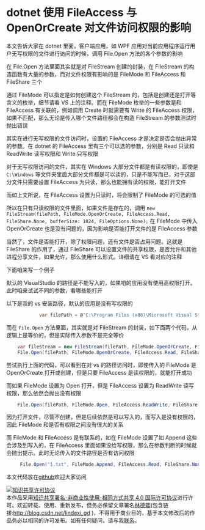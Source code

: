 
# dotnet 使用 FileAccess 与 OpenOrCreate 对文件访问权限的影响

本文告诉大家在 dotnet 里面，客户端应用，如 WPF 应用对当前应用程序运行用户无写权限的文件进行访问的时候，调用 File.Open 方法的各个参数的影响

<!--more-->


<!-- 发布 -->

在 File.Open 方法里面其实就是对 FileStream 创建的封装，在 FileStream 的构造函数有大量的参数，而对文件权限有影响的是 FileMode 和 FileAccess 和 FileShare 三个

通过 FileMode 可以指定是如何创建这个 FileStream 的，包括是创建还是打开等含义的枚举，细节请看 VS 上的注释。而在 FileMode 枚举的一些参数是和 FileAccess 有关联的，例如调用 Create 时就需要有 Write 的 FileAccess 权限，如果不匹配，那么无论是传入哪个文件路径都会在构造 FileStream 的参数测试时抛出错误

其实在进行无写权限的文件访问时，设置的 FileAccess 才是决定是否会抛出异常的参数。在 dotnet 的 FileAccess 里有三个可以选的参数，分别是 Read 只读和 ReadWrite 读写权限和 Write 只写权限

对于无写权限访问的文件，其实在 Windows 大部分文件都是有读权限的，即使是 `C:\Windows` 等文件夹里面大部分文件都是可以读的，只是不能写而已，对于这部分文件只需要设置 FileAccess 为只读，那么也能拥有读的权限，能打开文件

而如上文所说，在 FileAccess 设置为只读时，将会限制了 FileMode 的可选的值

所以在只有只读权限的文件里面，如果文件是存在的，调用 `new FileStream(filePath, FileMode.OpenOrCreate, FileAccess.Read, FileShare.None, bufferSize: 1024, FileOptions.None);` 在 FileMode 中传入 OpenOrCreate 也是没有问题的，因为影响是否能打开文件的是 FileAccess 参数

当然了，文件是否能打开，除了权限问题，还有文件是否占用问题。这就是 FileShare 的作用了，通过 FileShare 可以设置文件的共享权限，是否允许和其他进程分享文件，如果允许，那么使用什么形式。详细请在 VS 看对应的注释

下面咱来写一个例子

默认的 VisualStudio 的路径是不能写入的，如果咱的应用没有使用高权限打开。此时咱来试试不同的参数，看哪些能打开

以下是我的 vs 安装路径，默认的应用是没有写权限的

```csharp
            var filePath = @"C:\Program Files (x86)\Microsoft Visual Studio\2019\Community\Common7\IDE\devenv.exe";
```

而在 `File.Open` 方法里面，其实就是对 FileStream 的封装，如下面两个代码，从逻辑上是等价的，但是实际传入参数不是完全等价

```csharp
    var fileStream = new FileStream(filePath, FileMode.OpenOrCreate, FileAccess.Read, FileShare.None, bufferSize: 1024, FileOptions.None);
    File.Open(filePath, FileMode.OpenOrCreate, FileAccess.Read, FileShare.None);
```

尝试执行上面的代码，可以看到在对 vs 的路径访问时，即使传入的 FileMode 是 OpenOrCreate 打开或创建，但是只要 FileAccess 是读权限的，就能打开成功

而如果 FileMode 设置为 Open 打开，但是 FileAccess 设置为 ReadWrite 读写权限，那么依然会抛出没有权限

```csharp
    File.Open(filePath, FileMode.Open, FileAccess.ReadWrite, FileShare.None);
```

因为打开文件，尽管不创建，但是后续依然是可以写入的，而写入是没有权限的，因此 FileMode 和是否有权限之间没有很大的关系

而 FileMode 和 FileAccess 是有联系的，如在 FileMode 设置了如 Append 这些会涉及到写入的，在 FileAccess 里面如果没给写权限，那么在参数判断的时候就会抛出提示。此时无论传入的文件路径是否有访问权限

```csharp
     File.Open("1.txt", FileMode.Append, FileAccess.Read, FileShare.None);
```

本文代码放在[github](https://github.com/lindexi/lindexi_gd/tree/f29734ed/KawbacayerelaKejeldemwearlai)欢迎大家访问





<a rel="license" href="http://creativecommons.org/licenses/by-nc-sa/4.0/"><img alt="知识共享许可协议" style="border-width:0" src="https://licensebuttons.net/l/by-nc-sa/4.0/88x31.png" /></a><br />本作品采用<a rel="license" href="http://creativecommons.org/licenses/by-nc-sa/4.0/">知识共享署名-非商业性使用-相同方式共享 4.0 国际许可协议</a>进行许可。欢迎转载、使用、重新发布，但务必保留文章署名[林德熙](http://blog.csdn.net/lindexi_gd)(包含链接:http://blog.csdn.net/lindexi_gd )，不得用于商业目的，基于本文修改后的作品务必以相同的许可发布。如有任何疑问，请与我[联系](mailto:lindexi_gd@163.com)。